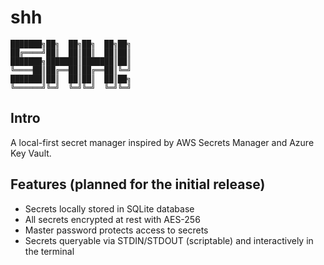 # shh

```
███████╗██╗  ██╗██╗  ██╗██╗
██╔════╝██║  ██║██║  ██║██║
███████╗███████║███████║██║
╚════██║██╔══██║██╔══██║╚═╝
███████║██║  ██║██║  ██║██╗
╚══════╝╚═╝  ╚═╝╚═╝  ╚═╝╚═╝
```

## Intro

A local-first secret manager inspired by AWS Secrets Manager and Azure Key Vault.

## Features (planned for the initial release)

- Secrets locally stored in SQLite database
- All secrets encrypted at rest with AES-256
- Master password protects access to secrets
- Secrets queryable via STDIN/STDOUT (scriptable) and interactively in the terminal
